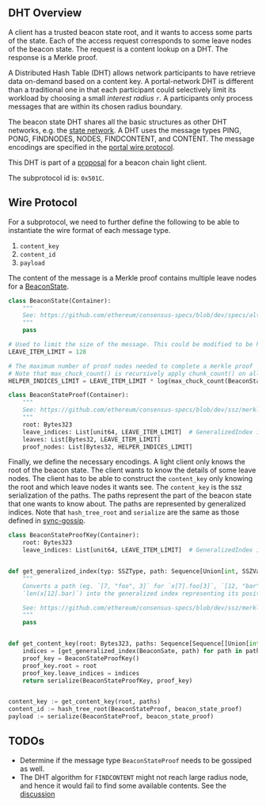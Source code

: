 ## DHT Overview
A client has a trusted beacon state root, and it wants to access some parts of the state. Each of the access request corresponds to some leave nodes of the beacon state. The request is a content lookup on a DHT. The response is a Merkle proof. 

A Distributed Hash Table (DHT) allows network participants to have retrieve data on-demand based on a content key. A portal-network DHT is different than a traditional one in that each participant could selectively limit its workload by choosing a small <em>interest radius</em> `r`. A participants only process messages that are within its chosen radius boundary.

The beacon state DHT shares all the basic structures as other DHT networks, e.g. the [state network](state-network.md). A DHT uses the message types PING, PONG, FINDNODES, NODES, FINDCONTENT, and CONTENT. The message encodings are specified in the [portal wire protocol](../portal-wire-protocol.md).

This DHT is part of a [proposal](https://ethresear.ch/t/a-beacon-chain-light-client-proposal/11064) for a beacon chain light client.

The subprotocol id is: `0x501C`.


## Wire Protocol
For a subprotocol, we need to further define the following to be able to instantiate the wire format of each message type.
1. `content_key`
1. `content_id` 
1. `payload`

The content of the message is a Merkle proof contains multiple leave nodes for a [BeaconState](https://github.com/ethereum/consensus-specs/blob/dev/specs/altair/beacon-chain.md#beaconstate).

```python
class BeaconState(Container):
    """
    See: https://github.com/ethereum/consensus-specs/blob/dev/specs/altair/beacon-chain.md#beaconstate
    """
    pass

# Used to limit the size of the message. This could be modified to be higher if needed.
LEAVE_ITEM_LIMIT = 128

# The maximum number of proof nodes needed to complete a merkle proof
# Note that max_chuck_count() is recursively apply chunk_count() on all possible paths of the BeaconState.
HELPER_INDICES_LIMIT = LEAVE_ITEM_LIMIT * log(max_chuck_count(BeaconState))  

class BeaconStateProof(Container):
    """
    See: https://github.com/ethereum/consensus-specs/blob/dev/ssz/merkle-proofs.md#merkle-multiproofs
    """
    root: Bytes323
    leave_indices: List[unit64, LEAVE_ITEM_LIMIT]  # GeneralizedIndex is represented by unit64
    leaves: List[Bytes32, LEAVE_ITEM_LIMIT]
    proof_nodes: List[Bytes32, HELPER_INDICES_LIMIT]
```

Finally, we define the necessary encodings. A light client only knows the root of the beacon state. The client wants to know the details of some leave nodes. The client has to be able to construct the `content_key` only knowing the root and which leave nodes it wants see. The `content_key` is the ssz serialization of the paths. The paths represent the part of the beacon state that one wants to know about. The paths are represented by generalized indices. Note that `hash_tree_root` and `serialize` are the same as those defined in [sync-gossip](sync-gossip.md). 

```python
class BeaconStateProofKey(Container):
    root: Bytes323
    leave_indices: List[unit64, LEAVE_ITEM_LIMIT]  # GeneralizedIndex is represented by unit64


def get_generalized_index(typ: SSZType, path: Sequence[Union[int, SSZVariableName]]) -> GeneralizedIndex:
    """
    Converts a path (eg. `[7, "foo", 3]` for `x[7].foo[3]`, `[12, "bar", "__len__"]` for
    `len(x[12].bar)`) into the generalized index representing its position in the Merkle tree.

    See: https://github.com/ethereum/consensus-specs/blob/dev/ssz/merkle-proofs.md#ssz-object-to-index
    """
    pass


def get_content_key(root: Bytes323, paths: Sequence[Sequence[[Union[int, SSZVariableName]]]) -> bytes:
    indices = [get_generalized_index(BeaconSate, path) for path in paths]
    proof_key = BeaconStateProofKey()
    proof_key.root = root
    proof_key.leave_indices = indices
    return serialize(BeaconStateProofKey, proof_key)


content_key := get_content_key(root, paths)
content_id := hash_tree_root(BeaconStateProof, beacon_state_proof)
payload := serialize(BeaconStateProof, beacon_state_proof)
```


## TODOs
- Determine if the message type `BeaconStateProof` needs to be gossiped as well.
- The DHT algorithm for `FINDCONTENT` might not reach large radius node, and hence it would fail to find some available contents. See the [discussion](https://github.com/ethereum/portal-network-specs/issues/91)


